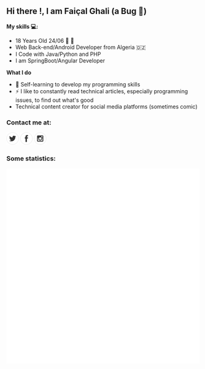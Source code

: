 ## Hi there !, I am Faiçal Ghali (a Bug 🐞)

**My skills 💻:**
- 18 Years Old 24/06 :birthday: :tada:
- Web Back-end/Android Developer from Algeria 	:algeria: 
- I Code with Java/Python and PHP
- I am SpringBoot/Angular Developer

**What I do**
- 📰  Self-learning to develop my programming skills
- ⚡ I like to constantly read technical articles, especially programming issues, to find out what's good
- Technical content creator for social media platforms (sometimes comic)

### Contact me at:

[![twitter](https://github.com/faycal-gh/faycal-gh/blob/main/icons/twitter.png)](https://twitter.com/FaicalGhali) 
[![facebook](https://github.com/faycal-gh/faycal-gh/blob/main/icons/facebook.png)](https://web.facebook.com/faycal.ghali.986/)
[![instagram](https://github.com/faycal-gh/faycal-gh/blob/main/icons/instagram.png)](https://www.instagram.com/faical_gh/)

### Some statistics:

![GitHub metrics](https://github.com/faycal-gh/faycal-gh/blob/main/faycal-gh.svg)
